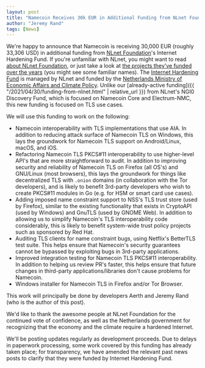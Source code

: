```yaml
---
layout: post
title: "Namecoin Receives 30k EUR in Additional Funding from NLnet Foundation’s Internet Hardening Fund and Netherlands Ministry of Economic Affairs and Climate Policy"
author: "Jeremy Rand"
tags: [News]
---
```


We're happy to announce that Namecoin is receiving 30,000 EUR (roughly 33,306 USD) in additional funding from [NLnet Foundation](https://nlnet.nl/)'s Internet Hardening Fund.  If you're unfamiliar with NLnet, you might want to read [about NLnet Foundation](https://nlnet.nl/foundation/), or just take a look at [the projects they've funded over the years](https://nlnet.nl/thema/index.html) (you might see some familiar names).  The [Internet Hardening Fund](https://nlnet.nl/internethardening/) is managed by NLnet and funded by the [Netherlands Ministry of Economic Affairs and Climate Policy](https://www.rijksoverheid.nl/ministeries/ministerie-van-economische-zaken-en-klimaat).  Unlike our [already-active funding]({{ "/2021/04/30/funding-from-nlnet.html" | relative_url }}) from NLnet's NGI0 Discovery Fund, which is focused on Namecoin Core and Electrum-NMC, this new funding is focused on TLS use cases.

We will use this funding to work on the following:

* Namecoin interoperability with TLS implementations that use AIA.  In addition to reducing attack surface of Namecoin TLS on Windows, this lays the groundwork for Namecoin TLS support on Android/Linux, macOS, and iOS.
* Refactoring Namecoin TLS PKCS#11 interoperability to use higher-level API's that are more straightforward to audit.  In addition to improving security and reliability of Namecoin TLS on Firefox (all OS's) and GNU/Linux (most browsers), this lays the groundwork for things like decentralized TLS with `.onion` domains (in collaboration with the Tor developers), and is likely to benefit 3rd-party developers who wish to create PKCS#11 modules in Go (e.g. for HSM or smart card use cases).
* Adding imposed name constraint support to NSS's TLS trust store (used by Firefox), similar to the existing functionality that exists in CryptoAPI (used by Windows) and GnuTLS (used by GNOME Web).  In addition to allowing us to simplify Namecoin's TLS interoperability code considerably, this is likely to benefit system-wide trust policy projects such as sponsored by Red Hat.
* Auditing TLS clients for name constraint bugs, using Netflix's BetterTLS test suite.  This helps ensure that Namecoin's security guarantees cannot be bypassed by exploiting bugs in 3rd-party applications.
* Improved integration testing for Namecoin TLS PKCS#11 interoperability.  In addition to helping us review PR's faster, this helps ensure that future changes in third-party applications/libraries don't cause problems for Namecoin.
* Windows installer for Namecoin TLS in Firefox and/or Tor Browser.

This work will principally be done by developers Aerth and Jeremy Rand (who is the author of this post).

We'd like to thank the awesome people at NLnet Foundation for the continued vote of confidence, as well as the Netherlands government for recognizing that the economy and the climate require a hardened Internet.

We'll be posting updates regularly as development proceeds.  Due to delays in paperwork processing, some work covered by this funding has already taken place; for transparency, we have amended the relevant past news posts to clarify that they were funded by Internet Hardening Fund.
